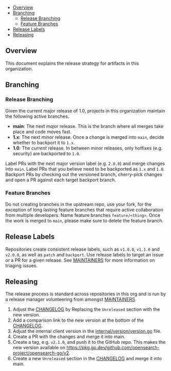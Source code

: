 - [Overview](#overview)
- [Branching](#branching)
  - [Release Branching](#release-branching)
  - [Feature Branches](#feature-branches)
- [Release Labels](#release-labels)
- [Releasing](#releasing)

## Overview

This document explains the release strategy for artifacts in this organization.

## Branching

### Release Branching

Given the current major release of 1.0, projects in this organization maintain the following active branches.

- **main**: The next _major_ release. This is the branch where all merges take place and code moves fast.
- **1.x**: The next _minor_ release. Once a change is merged into `main`, decide whether to backport it to `1.x`.
- **1.0**: The _current_ release. In between minor releases, only hotfixes (e.g. security) are backported to `1.0`.

Label PRs with the next major version label (e.g. `2.0.0`) and merge changes into `main`. Label PRs that you believe need to be backported as `1.x` and `1.0`. Backport PRs by checking out the versioned branch, cherry-pick changes and open a PR against each target backport branch.

### Feature Branches

Do not creating branches in the upstream repo, use your fork, for the exception of long lasting feature branches that require active collaboration from multiple developers. Name feature branches `feature/<thing>`. Once the work is merged to `main`, please make sure to delete the feature branch.

## Release Labels

Repositories create consistent release labels, such as `v1.0.0`, `v1.1.0` and `v2.0.0`, as well as `patch` and `backport`. Use release labels to target an issue or a PR for a given release. See [MAINTAINERS](MAINTAINERS.md#triage-open-issues) for more information on triaging issues.

## Releasing

The release process is standard across repositories in this org and is run by a release manager volunteering from amongst [MAINTAINERS](MAINTAINERS.md).

1. Adjust the [CHANGELOG](CHANGELOG.md) by Replacing the `Unreleased` section with the new version.
2. Add a comparison link to the new version at the bottom of the [CHANGELOG](CHANGELOG.md).
3. Adjust the internal client version in the [internal/version/version.go](internal/version/version.go) file.
4. Create a PR with the changes and merge it into main.
5. Create a tag, e.g. `v2.1.0`, and push it to the GitHub repo. This makes the new version available on https://pkg.go.dev/github.com/opensearch-project/opensearch-go/v2.
6. Create a new `Unreleased` section in the [CHANGELOG](CHANGELOG.md) and merge it into main.

